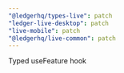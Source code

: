 ```yaml
---
"@ledgerhq/types-live": patch
"ledger-live-desktop": patch
"live-mobile": patch
"@ledgerhq/live-common": patch
---
```


Typed useFeature hook
